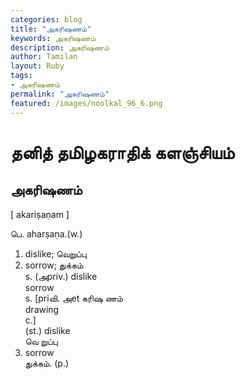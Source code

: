 ```yaml
---  
categories: blog  
title: "அகரிஷணம்"
keywords: அகரிஷணம்  
description: அகரிஷணம்
author: Tamilan  
layout: Ruby  
tags:     
- அகரிஷணம்
permalink: "அகரிஷணம்"  
featured: /images/noolkal_96_6.png  
--- 
```

# தனித் தமிழகராதிக் களஞ்சியம்
## அகரிஷணம்

[ akariṣaṇam ]  
  
பெ. aharṣaṇa.(w.)  
1. dislike; வெறுப்பு  
2. sorrow; துக்கம்  
s. (அpriv.) dislike  
sorrow  
s. [priவி. அet கரிஷ ணம்  
drawing  
c.]  
(st.) dislike  
வெ றுப்பு  
2. sorrow  
துக்கம். (p.)